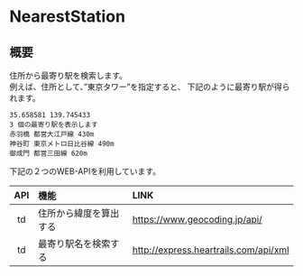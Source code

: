 # NearestStation
## 概要
住所から最寄り駅を検索します。  
例えば、住所として、”東京タワー”を指定すると、
下記のように最寄り駅が得られます。
```
35.658581 139.745433
3 個の最寄り駅を表示します
赤羽橋 都営大江戸線 430m
神谷町 東京メトロ日比谷線 490m
御成門 都営三田線 620m
```

下記の２つのWEB-APIを利用しています。<br>

| API | 機能 | LINK |
| :-: | :-- | :-- |
| td | 住所から緯度を算出する | https://www.geocoding.jp/api/ |
| td | 最寄り駅名を検索する | http://express.heartrails.com/api/xml |
